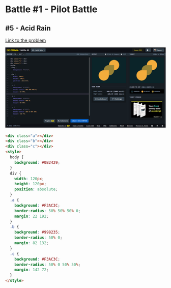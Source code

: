 # Battle #1 - Pilot Battle

## #5 - Acid Rain

[Link to the problem](https://cssbattle.dev/play/5)

![result](./images/05_acid-rain.png)

```html
<div class="a"></div>
<div class="b"></div>
<div class="c"></div>
<style>
  body {
    background: #0B2429;
  }
  div {
    width: 120px;
    height: 120px;
    position: absolute;
  }
  .a {
    background: #F3AC3C;
    border-radius: 50% 50% 50% 0;
    margin: 22 192;
  }
  .b {
    background: #998235;
    border-radius: 50% 0;
    margin: 82 132;
  }
  .c {
    background: #F3AC3C;
    border-radius: 50% 0 50% 50%;
    margin: 142 72;
  }
</style>
```

